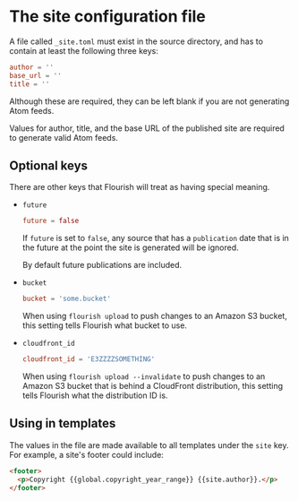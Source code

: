 # The site configuration file

A file called `_site.toml` must exist in the source directory, and has to
contain at least the following three keys:

```toml
author = ''
base_url = ''
title = ''
```

Although these are required, they can be left blank if you are not
generating Atom feeds.

Values for author, title, and the base URL of the published site are
required to generate valid Atom feeds.


## Optional keys

There are other keys that Flourish will treat as having special meaning.

  * `future`

    ```toml
    future = false
    ```

    If `future` is set to `false`, any source that has a `publication` date
    that is in the future at the point the site is generated will be ignored.

    By default future publications are included.

  * `bucket`

    ```toml
    bucket = 'some.bucket'
    ```

    When using `flourish upload` to push changes to an Amazon S3 bucket,
    this setting tells Flourish what bucket to use.

  * `cloudfront_id`

    ```toml
    cloudfront_id = 'E3ZZZZSOMETHING'
    ```

    When using `flourish upload --invalidate` to push changes to an Amazon
    S3 bucket that is behind a CloudFront distribution, this setting
    tells Flourish what the distribution ID is.

## Using in templates

The values in the file are made available to all templates under the `site`
key. For example, a site's footer could include:

```html
<footer>
  <p>Copyright {{global.copyright_year_range}} {{site.author}}.</p>
</footer>
```
